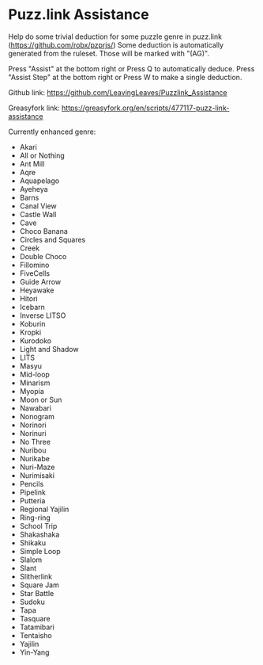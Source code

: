# Puzz.link Assistance
Help do some trivial deduction for some puzzle genre in puzz.link (https://github.com/robx/pzprjs/)
Some deduction is automatically generated from the ruleset. Those will be marked with "(AG)".

Press "Assist" at the bottom right or Press Q to automatically deduce.
Press "Assist Step" at the bottom right or Press W to make a single deduction.

Github link:
https://github.com/LeavingLeaves/Puzzlink_Assistance

Greasyfork link:
https://greasyfork.org/en/scripts/477117-puzz-link-assistance

Currently enhanced genre:
* Akari
* All or Nothing
* Ant Mill
* Aqre
* Aquapelago
* Ayeheya
* Barns
* Canal View
* Castle Wall
* Cave
* Choco Banana
* Circles and Squares
* Creek
* Double Choco
* Fillomino
* FiveCells
* Guide Arrow
* Heyawake
* Hitori
* Icebarn
* Inverse LITSO
* Koburin
* Kropki
* Kurodoko
* Light and Shadow
* LITS
* Masyu
* Mid-loop
* Minarism
* Myopia
* Moon or Sun
* Nawabari
* Nonogram
* Norinori
* Norinuri
* No Three
* Nuribou
* Nurikabe
* Nuri-Maze
* Nurimisaki
* Pencils
* Pipelink
* Putteria
* Regional Yajilin
* Ring-ring
* School Trip
* Shakashaka
* Shikaku
* Simple Loop
* Slalom
* Slant
* Slitherlink
* Square Jam
* Star Battle
* Sudoku
* Tapa
* Tasquare
* Tatamibari
* Tentaisho
* Yajilin
* Yin-Yang